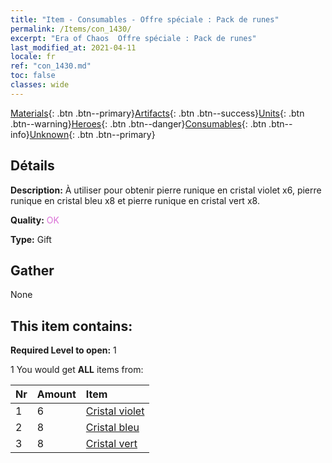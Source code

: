 ```yaml
---
title: "Item - Consumables - Offre spéciale : Pack de runes"
permalink: /Items/con_1430/
excerpt: "Era of Chaos  Offre spéciale : Pack de runes"
last_modified_at: 2021-04-11
locale: fr
ref: "con_1430.md"
toc: false
classes: wide
---
```

 [Materials](/fr/Items/){: .btn .btn--primary}[Artifacts](/fr/Items/Artifacts/){: .btn .btn--success}[Units](/fr/Items/Units/){: .btn .btn--warning}[Heroes](/fr/Items/Heroes/){: .btn .btn--danger}[Consumables](/fr/Items/Consumables/){: .btn .btn--info}[Unknown](/fr/Items/Unknown/){: .btn .btn--primary}

## Détails
 **Description:** À utiliser pour obtenir pierre runique en cristal violet x6, pierre runique en cristal bleu x8 et pierre runique en cristal vert x8.

 **Quality:** <span style="color: #DA70D6">OK</span>

 **Type:** Gift

## Gather

  None

## This item contains:

 **Required Level to open:** 1

 1 You would get **ALL** items  from:

  | Nr | Amount |     Item    |
  |:---|:-------|:------------|
  | 1 | 6 | [Cristal violet](/fr/Items/con_720/) | 
  | 2 | 8 | [Cristal bleu](/fr/Items/con_716/) | 
  | 3 | 8 | [Cristal vert](/fr/Items/con_711/) | 
